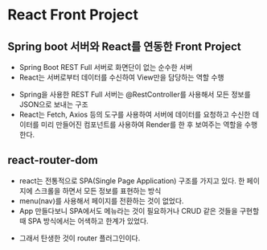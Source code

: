 # React Front Project

## Spring boot 서버와 React를 연동한 Front Project

- Spring Boot REST Full 서버로 화면단이 없는 순수한 서버
- React는 서버로부터 데이터를 수신하여 View만을 담당하는 역할 수행

* Spring을 사용한 REST Full 서버는 @RestController를 사용해서 모든 정보를 JSON으로 보내는 구조
* React는 Fetch, Axios 등의 도구를 사용하여 서버에 데이터를 요청하고 수신한 데이터를 미리 만들어진 컴포넌트를 사용하여 Render를 한 후 보여주는 역할을 수행한다.

## react-router-dom

- react는 전통적으로 SPA(Single Page Application) 구조를 가지고 있다. 한 페이지에 스크롤을 하면서 모든 정보를 표현하는 방식
- menu(nav)를 사용해서 페이지를 전환하는 것이 없었다.
- App 만들다보니 SPA에서도 메뉴라는 것이 필요하거나 CRUD 같은 것들을 구현할 때 SPA 방식에서는 어색하고 한계가 있었다.

* 그래서 탄생한 것이 router 플러그인이다.

